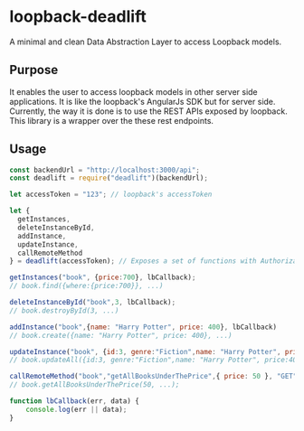 # loopback-deadlift

A minimal and clean Data Abstraction Layer to access Loopback models.

## Purpose
It enables the user to access loopback models in other server side applications. It is like the loopback's AngularJs SDK but for server side. Currently, the way it is done is to use the REST APIs exposed by loopback. This library is a wrapper over the these rest endpoints.
## Usage
```javascript
const backendUrl = "http://localhost:3000/api";
const deadlift = require("deadlift")(backendUrl);

let accessToken = "123"; // loopback's accessToken

let { 
  getInstances,
  deleteInstanceById,
  addInstance,
  updateInstance,
  callRemoteMethod
} = deadlift(accessToken); // Exposes a set of functions with Authorization using loopbacks accessToken.

getInstances("book", {price:700}, lbCallback); 
// book.find({where:{price:700}}, ...)

deleteInstanceById("book",3, lbCallback); 
// book.destroyById(3, ...)

addInstance("book",{name: "Harry Potter", price: 400}, lbCallback)
// book.create({name: "Harry Potter", price: 400}, ...)

updateInstance("book", {id:3, genre:"Fiction",name: "Harry Potter", price:400}, lbCallback); 
// book.updateAll({id:3, genre:"Fiction",name: "Harry Potter", price:400}, ...)

callRemoteMethod("book","getAllBooksUnderThePrice",{ price: 50 }, "GET", lbCallback);
// book.getAllBooksUnderThePrice(50, ...);

function lbCallback(err, data) {
    console.log(err || data);
}
```



